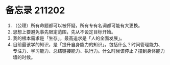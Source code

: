 # 备忘录 211202

1.  （公理）所有命题都可以被怀疑，所有专有名词都可能有大更换。
2.  思想上要避免事先限定范围，先从不设定目标开始。
3.  我的根本需求是「生存」，最高追求是「人的全面发展」。
4.  目前最该学的知识，是「提升自身能力的知识」。包括什么？时间管理能力、专注力、学习能力、总结链接能力、执行力。什么时候该停止？撞到身体能力墙的时候。
